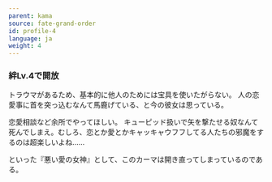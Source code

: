 ```yaml
---
parent: kama
source: fate-grand-order
id: profile-4
language: ja
weight: 4
---
```


### 絆Lv.4で開放

トラウマがあるため、基本的に他人のためには宝具を使いたがらない。
人の恋愛事に首を突っ込むなんて馬鹿げている、と今の彼女は思っている。

恋愛相談など余所でやってほしい。
キューピッド扱いで矢を撃たせる奴なんて死んでしまえ。むしろ、恋とか愛とかキャッキャウフフしてる人たちの邪魔をするのは超楽しいよね……

といった『悪い愛の女神』として、このカーマは開き直ってしまっているのである。
